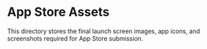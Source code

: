 # App Store Assets

This directory stores the final launch screen images, app icons, and
screenshots required for App Store submission.
